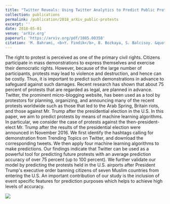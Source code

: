 ```yaml
---
title: "Twitter Reveals: Using Twitter Analytics to Predict Public Protests"
collection: publications
permalink: /publication/2018_arXiv_public-protests
excerpt: ''
date: 2018-05-01
venue: 'arXiv.org'
paperurl: 'https://arxiv.org/pdf/1805.00358'
citation: 'M. Bahrami, <b>Y. Findik</b>, B. Bozkaya, S. Balcisoy. &quot;Twitter Reveals: Using Twitter Analytics to Predict Public Protests.&quot; <i>arXiv preprint arXiv:1805.00358, May 2018</i>.'
---
```


The right to protest is perceived as one of the primary civil rights. Citizens participate in mass demonstrations to express themselves and exercise their democratic rights. However, because of the large number of participants, protests may lead to violence and destruction, and hence can be costly. Thus, it is important to predict such demonstrations in advance to safeguard against such damages. Recent research has shown that about 75 percent of protests that are regarded as legal, are planned in advance. Twitter, the prominent micro-blogging website, has been used as a tool by protestors for planning, organizing, and announcing many of the recent protests worldwide such as those that led to the Arab Spring, Britain riots, and those against Mr. Trump after the presidential election in the U.S. In this paper, we aim to predict protests by means of machine learning algorithms. In particular, we consider the case of protests against the then-president-elect Mr. Trump after the results of the presidential election were announced in November 2016. We first identify the hashtags calling for demonstration from Trending Topics on Twitter, and download the corresponding tweets. We then apply four machine learning algorithms to make predictions. Our findings indicate that Twitter can be used as a powerful tool for predicting future protests with an average prediction accuracy of over 75 percent (up to 100 percent). We further validate our model by predicting the protests held in the U.S. airports after President Trump's executive order banning citizens of seven Muslim countries from entering the U.S. An important contribution of our study is the inclusion of event specific features for prediction purposes which helps to achieve high levels of accuracy.

<img src="../../images/public-protests.png">